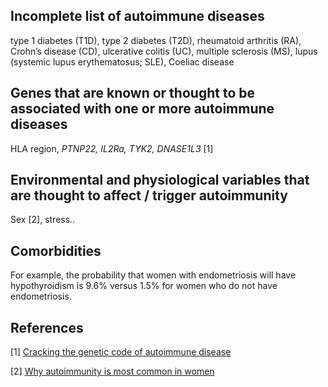 ## Incomplete list of autoimmune diseases

type 1 diabetes (T1D), 
type 2 diabetes (T2D), 
rheumatoid arthritis (RA), 
Crohn’s disease (CD), 
ulcerative colitis (UC),
multiple sclerosis (MS), 
lupus (systemic lupus erythematosus; SLE), 
Coeliac disease

## Genes that are known or thought to be associated with one or more autoimmune diseases

HLA region, _PTNP22, IL2Ra, TYK2, DNASE1L3_ [1]

## Environmental and physiological variables that are thought to affect / trigger autoimmunity

Sex [2], stress..

## Comorbidities

For example, the probability that women with endometriosis will have  hypothyroidism is 9.6% versus 1.5% for women who do not have endometriosis.

## References
[1] [Cracking the genetic code of autoimmune disease](https://www.nature.com/articles/d41586-021-01839-6)

[2] [Why autoimmunity is most common in women](https://www.nature.com/articles/d41586-021-01836-9)
